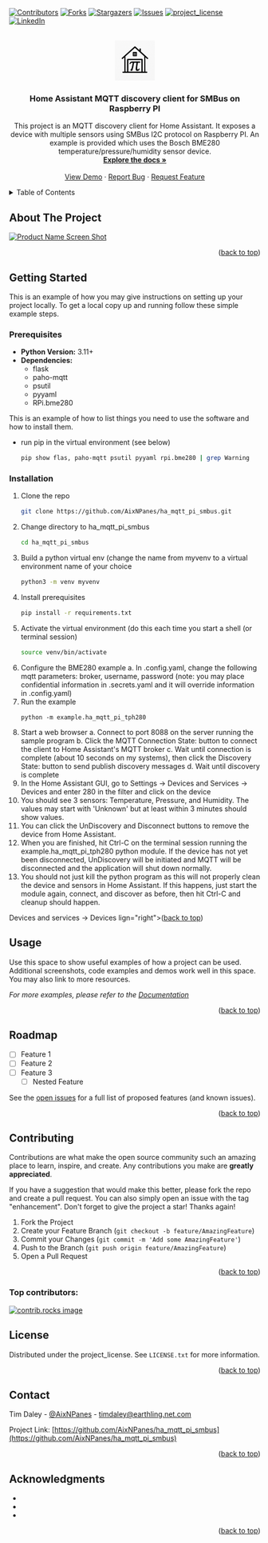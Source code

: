<!-- Improved compatibility of back to top link: See: https://github.com/othneildrew/Best-README-Template/pull/73 -->
<a id="readme-top"></a>
<!--
*** Thanks for checking out the Best-README-Template. If you have a suggestion
*** that would make this better, please fork the repo and create a pull request
*** or simply open an issue with the tag "enhancement".
*** Don't forget to give the project a star!
*** Thanks again! Now go create something AMAZING! :D
-->



<!-- PROJECT SHIELDS -->
<!--
*** I'm using markdown "reference style" links for readability.
*** Reference links are enclosed in brackets [ ] instead of parentheses ( ).
*** See the bottom of this document for the declaration of the reference variables
*** for contributors-url, forks-url, etc. This is an optional, concise syntax you may use.
*** https://www.markdownguide.org/basic-syntax/#reference-style-links
-->
[![Contributors][contributors-shield]](contributors-url)
[![Forks][forks-shield]][forks-url]
[![Stargazers][stars-shield]][stars-url]
[![Issues][issues-shield]][issues-url]
[![project_license][license-shield]][license-url]
[![LinkedIn][linkedin-shield]][linkedin-url]



<!-- PROJECT LOGO -->

<br />
<div align="center">
  <a href="https://github.com/AixNPanes/ha_mqtt_pi_smbus">
    <img src="static/images/logo.png" alt="Logo" width="80" height="80">
  </a>

<h3 align="center">Home Assistant MQTT discovery client for SMBus on Raspberry PI</h3>

  <p align="center">
This project is an MQTT discovery client for Home Assistant. It exposes a device with multiple sensors using SMBus I2C protocol on Raspberry PI. An example is provided which uses the Bosch BME280 temperature/pressure/humidity sensor device.
    <br />
    <a href="https://github.com/AixNPanes/ha_mqtt_pi_smbus"><strong>Explore the docs »</strong></a>
    <br />
    <br />
    <a href="https://github.com/AixNPanes/ha_mqtt_pi_smbus">View Demo</a>
    &middot;
    <a href="https://github.com/AixNPanes/ha_mqtt_pi_smbus/issues/new?labels=bug&template=bug-report---.md">Report Bug</a>
    &middot;
    <a href="https://github.com/AixNPanes/ha_mqtt_pi_smbus/issues/new?labels=enhancement&template=feature-request---.md">Request Feature</a>
  </p>
</div>



<!-- TABLE OF CONTENTS -->
<details>
  <summary>Table of Contents</summary>
  <ol>
    <li>
      <a href="#about-the-project">About The Project</a>
    </li>
    <li>
      <a href="#getting-started">Getting Started</a>
      <ul>
        <li><a href="#prerequisites">Prerequisites</a></li>
        <li><a href="#installation">Installation</a></li>
      </ul>
    </li>
    <li><a href="#usage">Usage</a></li>
    <li><a href="#roadmap">Roadmap</a></li>
    <li><a href="#contributing">Contributing</a></li>
    <li><a href="#license">License</a></li>
    <li><a href="#contact">Contact</a></li>
    <li><a href="#acknowledgments">Acknowledgments</a></li>
  </ol>
</details>



<!-- ABOUT THE PROJECT -->
## About The Project

[![Product Name Screen Shot][product-screenshot]](https://example.com)


<p align="right">(<a href="#readme-top">back to top</a>)</p>



<!-- GETTING STARTED -->
## Getting Started

This is an example of how you may give instructions on setting up your project locally.
To get a local copy up and running follow these simple example steps.

### Prerequisites

- **Python Version:** 3.11+
- **Dependencies:**
  - flask
  - paho-mqtt
  - psutil
  - pyyaml
  - RPi.bme280

This is an example of how to list things you need to use the software and how to install them.
* run pip in the virtual environment (see below)
  ```sh
  pip show flas, paho-mqtt psutil pyyaml rpi.bme280 | grep Warning
  ```

### Installation

1. Clone the repo
   ```sh
   git clone https://github.com/AixNPanes/ha_mqtt_pi_smbus.git
   ```
2. Change directory to ha_mqtt_pi_smbus
   ```sh
   cd ha_mqtt_pi_smbus
   ```
3. Build a python virtual env (change the name from myvenv to a virtual environment name of your choice
   ```sh
   python3 -m venv myvenv
   ```
4. Install prerequisites
   ```sh
   pip install -r requirements.txt
   ```
4. Activate the virtual environment (do this each time you start a shell (or terminal session)
   ```sh
   source venv/bin/activate
   ```
5. Configure the BME280 example
  a. In .config.yaml, change the following mqtt parameters: broker, username, password (note: you may place confidential information in .secrets.yaml and it will override information in .config.yaml)
6. Run the example
   ```
   python -m example.ha_mqtt_pi_tph280
   ```
7. Start a web browser
   a. Connect to port 8088 on the server running the sample program
   b. Click the MQTT Connection State: button to connect the client to Home Assistant's MQTT broker
   c. Wait until connection is complete (about 10 seconds on my systems), then click the Discovery State: button to send publish discovery messages
   d. Wait until discovery is complete
8. In the Home Assistant GUI, go to Settings -> Devices and Services -> Devices and enter 280 in the filter and click on the device
9. You should see 3 sensors: Temperature, Pressure, and Humidity. The values may start with 'Unknown' but at least within 3 minutes should show values.
10. You can click the UnDiscovery and Disconnect buttons to remove the device from Home Assistant.
11. When you are finished, hit Ctrl-C on the terminal session running the example.ha_mqtt_pi_tph280 python module. If the device has not yet been disconnected, UnDiscovery will be initiated and MQTT will be disconnected and the application will shut down normally.
12. You should not just kill the python program as this will not properly clean the device and sensors in Home Assistant. If this happens, just start the module again, connect, and discover as before, then hit Ctrl-C and cleanup should happen.
   

<p 
  d. Wait until discovery is complete
  8. In the Home Assistant GUI, go to Settings -> Devices and services -> Devices
  lign="right">(<a href="#readme-top">back to top</a>)</p>



<!-- USAGE EXAMPLES -->
## Usage

Use this space to show useful examples of how a project can be used. Additional screenshots, code examples and demos work well in this space. You may also link to more resources.

_For more examples, please refer to the [Documentation](https://example.com)_

<p align="right">(<a href="#readme-top">back to top</a>)</p>



<!-- ROADMAP -->
## Roadmap

- [ ] Feature 1
- [ ] Feature 2
- [ ] Feature 3
    - [ ] Nested Feature

See the [open issues](https://github.com/AixNPanes/ha_mqtt_pi_smbus/issues) for a full list of proposed features (and known issues).

<p align="right">(<a href="#readme-top">back to top</a>)</p>



<!-- CONTRIBUTING -->
## Contributing

Contributions are what make the open source community such an amazing place to learn, inspire, and create. Any contributions you make are **greatly appreciated**.

If you have a suggestion that would make this better, please fork the repo and create a pull request. You can also simply open an issue with the tag "enhancement".
Don't forget to give the project a star! Thanks again!

1. Fork the Project
2. Create your Feature Branch (`git checkout -b feature/AmazingFeature`)
3. Commit your Changes (`git commit -m 'Add some AmazingFeature'`)
4. Push to the Branch (`git push origin feature/AmazingFeature`)
5. Open a Pull Request

<p align="right">(<a href="#readme-top">back to top</a>)</p>

### Top contributors:

<a href="https://github.com/AixNPanes/ha_mqtt_pi_smbus/graphs/contributors">
  <img src="https://contrib.rocks/image?repo=AixNPanes/ha_mqtt_pi_smbus" alt="contrib.rocks image" />
</a>



<!-- LICENSE -->
## License

Distributed under the project_license. See `LICENSE.txt` for more information.

<p align="right">(<a href="#readme-top">back to top</a>)</p>



<!-- CONTACT -->
## Contact

Tim Daley - [@AixNPanes](https://twitter.com/AixNPanes) - timdaley@earthling.net.com

Project Link: [https://github.com/AixNPanes/ha_mqtt_pi_smbus](https://github.com/AixNPanes/ha_mqtt_pi_smbus)

<p align="right">(<a href="#readme-top">back to top</a>)</p>



<!-- ACKNOWLEDGMENTS -->
## Acknowledgments

* []()
* []()
* []()

<p align="right">(<a href="#readme-top">back to top</a>)</p>



<!-- MARKDOWN LINKS & IMAGES -->
<!-- https://www.markdownguide.org/basic-syntax/#reference-style-links -->
[contributors-shield]: https://img.shields.io/github/contributors/AixNPanes/ha_mqtt_pi_smbus.svg?style=for-the-badge
[contributors-url]: https://github.com/AixNPanes/ha_mqtt_pi_smbus/graphs/contributors
[forks-shield]: https://img.shields.io/github/forks/AixNPanes/ha_mqtt_pi_smbus.svg?style=for-the-badge
[forks-url]: https://github.com/AixNPanes/ha_mqtt_pi_smbus/network/members
[stars-shield]: https://img.shields.io/github/stars/AixNPanes/ha_mqtt_pi_smbus.svg?style=for-the-badge
[stars-url]: https://github.com/AixNPanes/ha_mqtt_pi_smbus/stargazers
[issues-shield]: https://img.shields.io/github/issues/AixNPanes/ha_mqtt_pi_smbus.svg?style=for-the-badge
[issues-url]: https://github.com/AixNPanes/ha_mqtt_pi_smbus/issues
[license-shield]: https://img.shields.io/github/license/AixNPanes/ha_mqtt_pi_smbus.svg?style=for-the-badge
[license-url]: https://github.com/AixNPanes/ha_mqtt_pi_smbus/blob/master/LICENSE.txt
[linkedin-shield]: https://img.shields.io/badge/-LinkedIn-black.svg?style=for-the-badge&logo=linkedin&colorB=555
[linkedin-url]: https://linkedin.com/in/tim-daley-96226036
[product-screenshot]: images/screenshot.png
[Next.js]: https://img.shields.io/badge/next.js-000000?style=for-the-badge&logo=nextdotjs&logoColor=white
[Next-url]: https://nextjs.org/
[React.js]: https://img.shields.io/badge/React-20232A?style=for-the-badge&logo=react&logoColor=61DAFB
[React-url]: https://reactjs.org/
[Vue.js]: https://img.shields.io/badge/Vue.js-35495E?style=for-the-badge&logo=vuedotjs&logoColor=4FC08D
[Vue-url]: https://vuejs.org/
[Angular.io]: https://img.shields.io/badge/Angular-DD0031?style=for-the-badge&logo=angular&logoColor=white
[Angular-url]: https://angular.io/
[Svelte.dev]: https://img.shields.io/badge/Svelte-4A4A55?style=for-the-badge&logo=svelte&logoColor=FF3E00
[Svelte-url]: https://svelte.dev/
[Laravel.com]: https://img.shields.io/badge/Laravel-FF2D20?style=for-the-badge&logo=laravel&logoColor=white
[Laravel-url]: https://laravel.com
[Bootstrap.com]: https://img.shields.io/badge/Bootstrap-563D7C?style=for-the-badge&logo=bootstrap&logoColor=white
[Bootstrap-url]: https://getbootstrap.com
[JQuery.com]: https://img.shields.io/badge/jQuery-0769AD?style=for-the-badge&logo=jquery&logoColor=white
[JQuery-url]: https://jquery.com 
